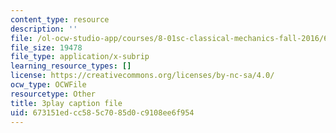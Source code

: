 ```yaml
---
content_type: resource
description: ''
file: /ol-ocw-studio-app/courses/8-01sc-classical-mechanics-fall-2016/673151edcc585c7085d0c9108ee6f954_ThP6wQkf5ec.vtt
file_size: 19478
file_type: application/x-subrip
learning_resource_types: []
license: https://creativecommons.org/licenses/by-nc-sa/4.0/
ocw_type: OCWFile
resourcetype: Other
title: 3play caption file
uid: 673151ed-cc58-5c70-85d0-c9108ee6f954
---
```

